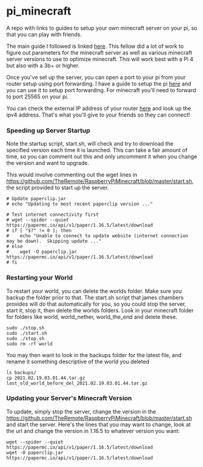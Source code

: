 # pi_minecraft
A repo with links to guides to setup your own minecraft server on your pi, so that you can play with friends.

The main guide I followed is linked [here](https://jamesachambers.com/raspberry-pi-minecraft-server-script-with-startup-service/). This fellow did a lot of work to figure out parameters for the minecraft server as well as various minecraft server versions to use to optimize minecraft. This will work best with a Pi 4 but also with a 3b+ or higher.

Once you've set up the server, you can open a port to your pi from your router setup using port forwarding. I have a guide to setup the pi [here](https://github.com/MZandtheRaspberryPi/pi_headless_setup#setup-port-forwarding-with-your-router) and you can use it to setup port forwarding. For minecraft you'll need to forward to port 25565 on your pi.     

You can check the external IP address of your router [here](https://www.whatismyip.com/) and look up the ipv4 address. That's what you'll give to your friends so they can connect!     

### Speeding up Server Startup

Note the startup script, start.sh, will check and try to download the specified version each time it is launched. This can take a fair amount of time, so you can comment out this and only uncomment it when you change the version and want to upgrade.

This would involve commenting out the wget lines in https://github.com/TheRemote/RaspberryPiMinecraft/blob/master/start.sh, the script provided to start up the server.
```
# Update paperclip.jar
# echo "Updating to most recent paperclip version ..."

# Test internet connectivity first
# wget --spider --quiet https://papermc.io/api/v1/paper/1.16.5/latest/download
# if [ "$?" != 0 ]; then
#    echo "Unable to connect to update website (internet connection may be down).  Skipping update ..."
# else
#    wget -O paperclip.jar https://papermc.io/api/v1/paper/1.16.5/latest/download
# fi
```

### Restarting your World
To restart your world, you can delete the worlds folder. Make sure you backup the folder prior to that. The start.sh script that james chambers provides will do that automatically for you, so you could stop the server, start it, stop it, then delete the worlds folders. Look in your minecraft folder for folders like world, world_nether, world_the_end and delete these.
```
sudo ./stop.sh
sudo ./start.sh
sudo ./stop.sh
sudo rm -rf world
```
You may then want to look in the backups folder for the latest file, and rename it something descriptive of the world you deleted
```
ls backups/
cp 2021.02.19.03.01.44.tar.gz last_old_world_before_del_2021.02.19.03.01.44.tar.gz
```

### Updating your Server's Minecraft Version
To update, simply stop the server, change the version in the https://github.com/TheRemote/RaspberryPiMinecraft/blob/master/start.sh and start the server. Here's the lines that you may want to change, look at the url and change the version in 1.16.5 to whatever version you want:    
```
wget --spider --quiet https://papermc.io/api/v1/paper/1.16.5/latest/download
wget -O paperclip.jar https://papermc.io/api/v1/paper/1.16.5/latest/download
```
